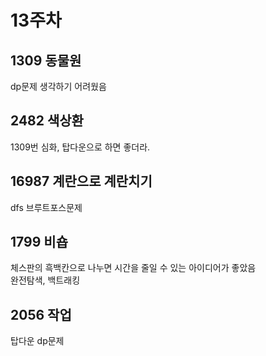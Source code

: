 # 13주차
## 1309 동물원
dp문제 생각하기 어려웠음

## 2482 색상환
1309번 심화, 탑다운으로 하면 좋더라.

## 16987 계란으로 계란치기
dfs 브루트포스문제

## 1799 비숍
체스판의 흑백칸으로 나누면 시간을 줄일 수 있는 아이디어가 좋았음
<br/>
완전탐색, 백트래킹

## 2056 작업
탑다운 dp문제
